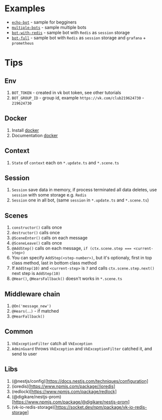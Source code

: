 # Examples

- [`echo-bot`](https://github.com/xTCry/nestjs-vk-samples/tree/master/echo-bot) - sample for begginers
- [`multiple-bots`](https://github.com/xTCry/nestjs-vk-samples/tree/master/multiple-bots) - sample multiple bots
- [`bot-with-redis`](https://github.com/xTCry/nestjs-vk-samples/tree/master/bot-with-redis) - sample bot with `Redis` as `session` storage
- [`bot-full`](https://github.com/xTCry/nestjs-vk-samples/tree/master/bot-with-redis) - sample bot with `Redis` as `session` storage and `grafana` + `prometheus`

# Tips

## Env

1. `BOT_TOKEN` - created in vk bot token, see other tutorials
2. `BOT_GROUP_ID` - group id, example `https://vk.com/club219624730` - `219624730`

## Docker

1. Install [docker](https://www.docker.com/)
2. Documentation [docker](https://docs.docker.com/)

## Context

1. `State` of `context` each on `*.update.ts` and `*.scene.ts`

## Session

1. `Session` save data in memory, if process terminated all data deletes, use `session` with some storage e.g. `Redis`
2. `Session` one in all bot, (same `session` in `*.update.ts` and `*.scene.ts`)

## Scenes

1. `constructor()` calls once
2. `destructor()` calls once
3. `@SceneEnter()` calls on each message
4. `@SceneLeave()` calls once
5. `@AddStep()` calls on each message, `if (ctx.scene.step === <current-step>)`
6. You can specify `AddStep(<step-number>)`, but it's optionaly, first in top class method, last in bottom class method
7. If `AddStep(10)` and `<current-step>` is `7` and calls `ctx.scene.step.next()` next step is `AddStep(10)`
8. `@Hear()`, `@HearsFallback()` doesn't works in `*.scene.ts`

## Middleware chain

1. `@On('message_new')`
2. `@Hears(`...`)` - if matched
3. `@HearFallback()`

## Common

1. `VkExceptionFilter` catch all `VkException`
2. `AdminGuard` throws `VkException` and `VkExceptionFilter` catched it, and send to user

## Libs

1. (@nestjs/config)[https://docs.nestjs.com/techniques/configuration]
2. (ioredis)[https://www.npmjs.com/package//ioredis]
3. (redlock)[https://www.npmjs.com/package/redlock]
4. (@digikare/nestjs-prom)[https://www.npmjs.com/package/@digikare/nestjs-prom]
5. (vk-io-redis-storage)[https://socket.dev/npm/package/vk-io-redis-storage]
